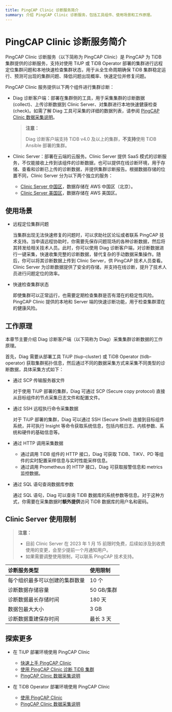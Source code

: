 ```yaml
---
title: PingCAP Clinic 诊断服务简介
summary: 介绍 PingCAP Clinic 诊断服务，包括工具组件、使用场景和工作原理。
---
```


# PingCAP Clinic 诊断服务简介

PingCAP Clinic 诊断服务（以下简称为 PingCAP Clinic）是 PingCAP 为 TiDB 集群提供的诊断服务，支持对使用 TiUP 或 TiDB Operator 部署的集群进行远程定位集群问题和本地快速检查集群状态，用于从全生命周期确保 TiDB 集群稳定运行、预测可出现的集群问题、降低问题出现概率、快速定位并修复问题。

PingCAP Clinic 服务提供以下两个组件进行集群诊断：

- Diag 诊断客户端：部署在集群侧的工具，用于采集集群的诊断数据 (collect)、上传诊断数据到 Clinic Server、对集群进行本地快速健康检查 (check)。如需了解 Diag 工具可采集的详细的数据列表，请参阅 [PingCAP Clinic 数据采集说明](/clinic/clinic-data-instruction-for-tiup.md)。

    > **注意：**
    >
    > Diag 诊断客户端支持 TiDB v4.0 及以上的集群，**不支持**使用 TiDB Ansible 部署的集群。

- Clinic Server：部署在云端的云服务。Clinic Server 提供 SaaS 模式的诊断服务，不仅能接收上传到该组件的诊断数据，也可以提供在线诊断环境，用于存储、查看和诊断已上传的诊断数据，并提供集群诊断报告。根据数据存储的位置不同，Clinic Server 分为以下两个独立的服务：
    - [Clinic Server 中国区](https://clinic.pingcap.com.cn)，数据存储在 AWS 中国区（北京）。
    - [Clinic Server 美国区](https://clinic.pingcap.com)，数据存储在 AWS 美国区。

## 使用场景

- 远程定位集群问题

    当集群出现无法快速修复的问题时，可以求助社区论坛或者联系 PingCAP 技术支持。当申请远程协助时，你需要先保存问题现场的各种诊断数据，然后将其转发给相关技术人员。此时，你可以使用 Diag 诊断客户端，对诊断数据进行一键采集，快速收集完整的诊断数据，替代复杂的手动数据采集操作。随后，你可以将其诊断数据上传到 Clinic Server，供 PingCAP 技术人员查看。Clinic Server 为诊断数据提供了安全的存储，并支持在线诊断，提升了技术人员进行问题定位的效率。

- 快速检查集群状态

    即使集群可以正常运行，也需要定期检查集群是否有潜在的稳定性风险。PingCAP Clinic 提供的本地和 Server 端的快速诊断功能，用于检查集群潜在的健康风险。

## 工作原理

本章节主要介绍 Diag 诊断客户端（以下简称为 Diag）采集集群诊断数据的工作原理。

首先，Diag 需要从部署工具 TiUP (tiup-cluster) 或 TiDB Operator (tidb-operator) 获取集群拓扑信息，然后通过不同的数据采集方式来采集不同类型的诊断数据，具体采集方式如下：

- 通过 SCP 传输服务器文件

    对于使用 TiUP 部署的集群，Diag 可通过 SCP (Secure copy protocol) 直接从目标组件的节点采集日志文件和配置文件。

- 通过 SSH 远程执行命令采集数据

    对于 TiUP 部署的集群，Diag 可以通过 SSH (Secure Shell) 连接到目标组件系统，并可执行 Insight 等命令获取系统信息，包括内核日志、内核参数、系统和硬件的基础信息等。

- 通过 HTTP 调用采集数据

    - 通过调用 TiDB 组件的 HTTP 接口，Diag 可获取 TiDB、TiKV、PD 等组件的实时配置采样信息与实时性能采样信息。
    - 通过调用 Prometheus 的 HTTP 接口，Diag 可获取报警信息和 metrics 监控数据。

- 通过 SQL 语句查询数据库参数

    通过 SQL 语句，Diag 可以查询 TiDB 数据库的系统参数等信息。对于这种方式，你需要在采集数据时**额外提供**访问 TiDB 数据库的用户名和密码。

## Clinic Server 使用限制

> **注意：**
>
> - 目前 Clinic Server 在 2023 年 1 月 15 前限时免费，后续如涉及到收费使用的变更，会至少提前一个月通知用户。
> - 如果需要调整使用限制，可以联系 PingCAP 技术支持。

| 诊断服务类型| 使用限制 |
| :------ | :------ |
| 每个组织最多可以创建的集群数量 | 10 个 |
| 诊断数据存储容量 | 50 GB/集群 |
| 诊断数据最长存储时间 |  180 天 |
| 数据包最大大小 | 3 GB |
| 诊断数据重建保存时间| 最长 3 天|

## 探索更多

- 在 TiUP 部署环境使用 PingCAP Clinic

    - [快速上手 PingCAP Clinic](/clinic/quick-start-with-clinic.md)
    - [使用 PingCAP Clinic 诊断 TiDB 集群](/clinic/clinic-user-guide-for-tiup.md)
    - [PingCAP Clinic 数据采集说明](/clinic/clinic-data-instruction-for-tiup.md)

- 在 TiDB Operator 部署环境使用 PingCAP Clinic

    - [使用 PingCAP Clinic](https://docs.pingcap.com/zh/tidb-in-kubernetes/stable/clinic-user-guide)
    - [PingCAP Clinic 数据采集说明](https://docs.pingcap.com/zh/tidb-in-kubernetes/stable/clinic-data-instruction)
